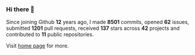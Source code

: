 ### Hi there 👋

Since joining Github **12** years ago, I made **8501** commits, opened **62** issues, submitted **1201** pull requests, received **137** stars across **42** projects and contributed to **11** public repositories.

Visit <a href="https://j15h.nu">home page</a> for more.
